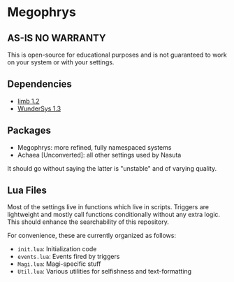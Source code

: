 # Megophrys

## AS-IS NO WARRANTY

This is open-source for educational purposes and is not guaranteed to work
on your system or with your settings.

## Dependencies

 - [limb 1.2](https://github.com/27theo/limb/releases/tag/v1.2)
 - [WunderSys 1.3](https://github.com/tynil/WunderSys/releases/tag/v1.3)

## Packages

 - Megophrys: more refined, fully namespaced systems
 - Achaea [Unconverted]: all other settings used by Nasuta

It should go without saying the latter is "unstable" and of varying
quality.

## Lua Files

Most of the settings live in functions which live in scripts. Triggers
are lightweight and mostly call functions conditionally without any extra
logic. This should enhance the searchability of this repository.

For convenience, these are currently organized as follows:

 - `init.lua`: Initialization code
 - `events.lua`: Events fired by triggers
 - `Magi.lua`: Magi-specific stuff
 - `Util.lua`: Various utilities for selfishness and text-formatting
